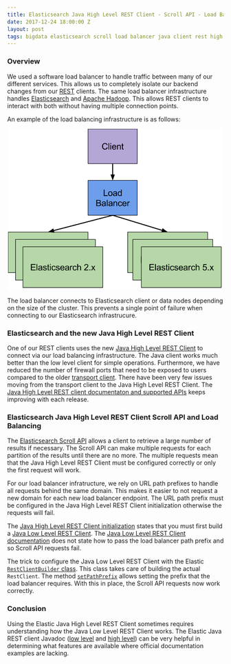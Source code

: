 ```yaml
---
title: Elasticsearch Java High Level REST Client - Scroll API - Load Balancer
date: 2017-12-24 18:00:00 Z
layout: post
tags: bigdata elasticsearch scroll load balancer java client rest high level
---
```


### Overview
We used a software load balancer to handle traffic between many of our different services. This allows us to completely isolate our backend changes from our [REST](https://en.wikipedia.org/wiki/Representational_state_transfer) clients. The same load balancer infrastructure handles [Elasticsearch](https://www.elastic.co/products/elasticsearch) and [Apache Hadoop](https://hadoop.apache.org). This allows REST clients to interact with both without having multiple connection points.

An example of the load balancing infrastructure is as follows:

<p style="text-align:center"><img width="500" src="/images/posts/2017-12-24/load_balancer_elasticsearch.svg" /></p>

The load balancer connects to Elasticsearch client or data nodes depending on the size of the cluster. This prevents a single point of failure when connecting to our Elasticsearch infrastrucure.

### Elasticsearch and the new Java High Level REST Client
One of our REST clients uses the new [Java High Level REST Client]() to connect via our load balancing infrastructure. The Java client works much better than the low level client for simple operations. Furthermore, we have reduced the number of firewall ports that need to be exposed to users compared to the older [transport client](https://www.elastic.co/guide/en/elasticsearch/client/java-api/5.6/transport-client.html). There have been very few issues moving from the transport client to the Java High Level REST Client. The [Java High Level REST client documentaton and supported APIs](https://www.elastic.co/guide/en/elasticsearch/client/java-rest/master/java-rest-high.html) keeps improving with each release.

### Elasticsearch Java High Level REST Client Scroll API and Load Balancing
The [Elasticsearch Scroll API](https://www.elastic.co/guide/en/elasticsearch/reference/5.6/search-request-scroll.html) allows a client to retrieve a large number of results if necessary. The Scroll API can make multiple requests for each partition of the results until there are no more. The multiple requests mean that the Java High Level REST Client must be configured correctly or only the first request will work.

For our load balancer infratructure, we rely on URL path prefixes to handle all requests behind the same domain. This makes it easier to not request a new domain for each new load balancer endpoint. The URL path prefix must be configured in the Java High Level REST Client initialization otherwise the requests will fail.

The [Java High Level REST Client initialization](https://www.elastic.co/guide/en/elasticsearch/client/java-rest/master/java-rest-high-getting-started-initialization.html) states that you must first build a [Java Low Level REST Client](https://www.elastic.co/guide/en/elasticsearch/client/java-rest/master/java-rest-low-usage-initialization.html). The [Java Low Level REST Client documentation](https://www.elastic.co/guide/en/elasticsearch/client/java-rest/master/java-rest-low.html) does not state how to pass the load balancer path prefix and so Scroll API requests fail.

The trick to configure the Java Low Level REST Client with the Elastic [`RestClientBuilder` class](https://artifacts.elastic.co/javadoc/org/elasticsearch/client/elasticsearch-rest-client/5.6.5/org/elasticsearch/client/RestClientBuilder.html). This class takes care of building the actual `RestClient`. The method [`setPathPrefix`](https://artifacts.elastic.co/javadoc/org/elasticsearch/client/elasticsearch-rest-client/5.6.5/org/elasticsearch/client/RestClientBuilder.html#setPathPrefix-java.lang.String-) allows setting the prefix that the load balancer requires. With this in place, the Scroll API requests now work correctly.

### Conclusion
Using the Elastic Java High Level REST Client sometimes requires understanding how the Java Low Level REST Client works. The Elastic Java REST client Javadoc ([low level](https://www.elastic.co/guide/en/elasticsearch/client/java-rest/5.6/java-rest-low-javadoc.html) and [high level](https://www.elastic.co/guide/en/elasticsearch/client/java-rest/5.6/java-rest-high-javadoc.html)) can be very helpful in determining what features are available where official documentation examples are lacking.

